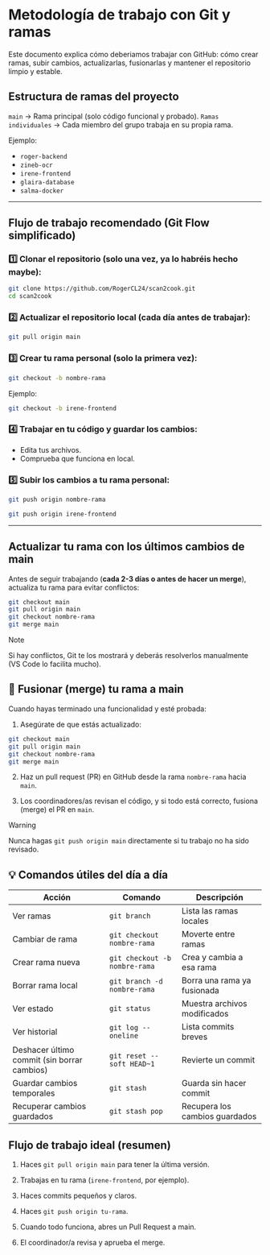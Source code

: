# Metodología de trabajo con Git y ramas
Este documento explica cómo deberiamos trabajar con GitHub: cómo crear ramas, subir cambios, actualizarlas, fusionarlas y mantener el repositorio limpio y estable.

## Estructura de ramas del proyecto
``main`` → Rama principal (solo código funcional y probado).
``Ramas individuales`` → Cada miembro del grupo trabaja en su propia rama.


Ejemplo:

- ``roger-backend``
- ``zineb-ocr``
- ``irene-frontend``
- ``glaira-database``
- ``salma-docker``

---

## Flujo de trabajo recomendado (Git Flow simplificado)

### 1️⃣ Clonar el repositorio (solo una vez, ya lo habréis hecho maybe):
```bash
git clone https://github.com/RogerCL24/scan2cook.git
cd scan2cook
```

### 2️⃣ Actualizar el repositorio local (cada día antes de trabajar):
```bash
git pull origin main
```

### 3️⃣ Crear tu rama personal (solo la primera vez):
```bash
git checkout -b nombre-rama 
```
Ejemplo:
```bash
git checkout -b irene-frontend
```

### 4️⃣ Trabajar en tu código y guardar los cambios:
- Edita tus archivos.
- Comprueba que funciona en local.

### 5️⃣ Subir los cambios a tu rama personal:
```bash
git push origin nombre-rama
```
```bash
git push origin irene-frontend
```
---
## Actualizar tu rama con los últimos cambios de main
Antes de seguir trabajando (**cada 2-3 días o antes de hacer un merge**), actualiza tu rama para evitar conflictos:

```bash
git checkout main
git pull origin main
git checkout nombre-rama
git merge main
```
> [!NOTE]
> Si hay conflictos, Git te los mostrará y deberás resolverlos manualmente (VS Code lo facilita mucho).

## 🤝 Fusionar (merge) tu rama a main
Cuando hayas terminado una funcionalidad y esté probada:
1. Asegúrate de que estás actualizado:
```bash
git checkout main
git pull origin main
git checkout nombre-rama
git merge main
```

2. Haz un pull request (PR) en GitHub desde la rama ``nombre-rama`` hacia ``main``.

3. Los coordinadores/as revisan el código, y si todo está correcto, fusiona (merge) el PR en ``main``.

> [!WARNING]
> Nunca hagas ``git push origin main`` directamente si tu trabajo no ha sido revisado.


## 💡 Comandos útiles del día a día
| Acción                                      | Comando                       | Descripción                    |
| ------------------------------------------- | ----------------------------- | ------------------------------ |
| Ver ramas                                   | `git branch`                  | Lista las ramas locales        |
| Cambiar de rama                             | `git checkout nombre-rama`    | Moverte entre ramas            |
| Crear rama nueva                            | `git checkout -b nombre-rama` | Crea y cambia a esa rama       |
| Borrar rama local                           | `git branch -d nombre-rama`   | Borra una rama ya fusionada    |
| Ver estado                                  | `git status`                  | Muestra archivos modificados   |
| Ver historial                               | `git log --oneline`           | Lista commits breves           |
| Deshacer último commit (sin borrar cambios) | `git reset --soft HEAD~1`     | Revierte un commit             |
| Guardar cambios temporales                  | `git stash`                   | Guarda sin hacer commit        |
| Recuperar cambios guardados                 | `git stash pop`               | Recupera los cambios guardados |


## Flujo de trabajo ideal (resumen)
1.  Haces ``git pull origin main`` para tener la última versión.

2. Trabajas en tu rama (``irene-frontend``, por ejemplo).

3. Haces commits pequeños y claros.

4. Haces ``git push origin tu-rama``.

5. Cuando todo funciona, abres un Pull Request a main.

6. El coordinador/a revisa y aprueba el merge.